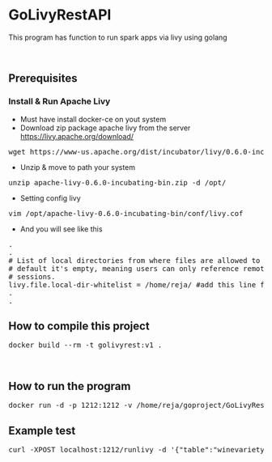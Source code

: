 # GoLivyRestAPI
This program has function to run spark apps via livy using golang

<br />

## Prerequisites
### Install & Run Apache Livy
* Must have install docker-ce on yout system
* Download zip package apache livy from the server https://livy.apache.org/download/
<pre>wget https://www-us.apache.org/dist/incubator/livy/0.6.0-incubating/apache-livy-0.6.0-incubating-bin.zi</pre>
* Unzip & move to path your system
<pre>unzip apache-livy-0.6.0-incubating-bin.zip -d /opt/</pre>
* Setting config livy
<pre>vim /opt/apache-livy-0.6.0-incubating-bin/conf/livy.cof</pre>
* And you will see like this
<pre>
.
.
# List of local directories from where files are allowed to be added to user sessions. By
# default it's empty, meaning users can only reference remote URIs when starting their
# sessions.
livy.file.local-dir-whitelist = /home/reja/ #add this line for path of jar spark apps 
.
.
</pre>


## How to compile this project
<pre>docker build --rm -t golivyrest:v1 . </pre>

<br />

## How to run the program

<pre>
docker run -d -p 1212:1212 -v /home/reja/goproject/GoLivyRestAPI/config:/config golivyrest:v1
</pre>

## Example test
<pre>curl -XPOST localhost:1212/runlivy -d '{"table":"winevariety","zooKeeper":"master.research.ph,datanode1.research.ph,datanode2.research.ph","hbaseMaster":"master.research.ph","pathCSV":"file:///home/ebdesk/IdeaProjects/SparkBatchHbase/zomato.csv"}'</pre>